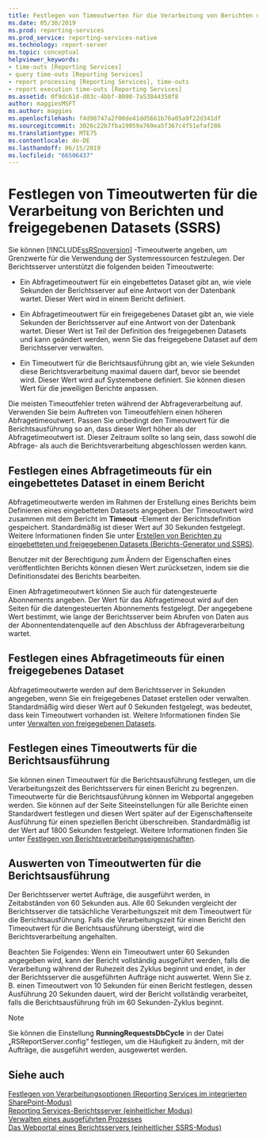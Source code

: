 ```yaml
---
title: Festlegen von Timeoutwerten für die Verarbeitung von Berichten und freigegebenen Datasets (SSRS) | Microsoft-Dokumentation
ms.date: 05/30/2019
ms.prod: reporting-services
ms.prod_service: reporting-services-native
ms.technology: report-server
ms.topic: conceptual
helpviewer_keywords:
- time-outs [Reporting Services]
- query time-outs [Reporting Services]
- report processing [Reporting Services], time-outs
- report execution time-outs [Reporting Services]
ms.assetid: 0f9dc61d-d03c-4bbf-8090-7a53844350f8
author: maggiesMSFT
ms.author: maggies
ms.openlocfilehash: f4d98747a2f00de41dd5661b76a05a9f22d341df
ms.sourcegitcommit: 3026c22b7fba19059a769ea5f367c4f51efaf286
ms.translationtype: MTE75
ms.contentlocale: de-DE
ms.lasthandoff: 06/15/2019
ms.locfileid: "66506437"
---
```

# <a name="setting-time-out-values-for-report-and-shared-dataset-processing-ssrs"></a>Festlegen von Timeoutwerten für die Verarbeitung von Berichten und freigegebenen Datasets (SSRS)
  Sie können [!INCLUDE[ssRSnoversion](../../includes/ssrsnoversion-md.md)] -Timeoutwerte angeben, um Grenzwerte für die Verwendung der Systemressourcen festzulegen. Der Berichtsserver unterstützt die folgenden beiden Timeoutwerte:  
  
- Ein Abfragetimeoutwert für ein eingebettetes Dataset gibt an, wie viele Sekunden der Berichtsserver auf eine Antwort von der Datenbank wartet. Dieser Wert wird in einem Bericht definiert.  
  
- Ein Abfragetimeoutwert für ein freigegebenes Dataset gibt an, wie viele Sekunden der Berichtsserver auf eine Antwort von der Datenbank wartet. Dieser Wert ist Teil der Definition des freigegebenen Datasets und kann geändert werden, wenn Sie das freigegebene Dataset auf dem Berichtsserver verwalten.  
  
- Ein Timeoutwert für die Berichtsausführung gibt an, wie viele Sekunden diese Berichtsverarbeitung maximal dauern darf, bevor sie beendet wird. Dieser Wert wird auf Systemebene definiert. Sie können diesen Wert für die jeweiligen Berichte anpassen.  
  
 Die meisten Timeoutfehler treten während der Abfrageverarbeitung auf. Verwenden Sie beim Auftreten von Timeoutfehlern einen höheren Abfragetimeoutwert. Passen Sie unbedingt den Timeoutwert für die Berichtsausführung so an, dass dieser Wert höher als der Abfragetimeoutwert ist. Dieser Zeitraum sollte so lang sein, dass sowohl die Abfrage- als auch die Berichtsverarbeitung abgeschlossen werden kann.  
  
## <a name="setting-a-query-time-out-for-an-embedded-dataset-in-a-report"></a>Festlegen eines Abfragetimeouts für ein eingebettetes Dataset in einem Bericht  
 Abfragetimeoutwerte werden im Rahmen der Erstellung eines Berichts beim Definieren eines eingebetteten Datasets angegeben. Der Timeoutwert wird zusammen mit dem Bericht im **Timeout** -Element der Berichtsdefinition gespeichert. Standardmäßig ist dieser Wert auf 30 Sekunden festgelegt. Weitere Informationen finden Sie unter [Erstellen von Berichten zu eingebetteten und freigegebenen Datasets &#40;Berichts-Generator und SSRS&#41;](../../reporting-services/report-data/report-embedded-datasets-and-shared-datasets-report-builder-and-ssrs.md).  
  
 Benutzer mit der Berechtigung zum Ändern der Eigenschaften eines veröffentlichten Berichts können diesen Wert zurücksetzen, indem sie die Definitionsdatei des Berichts bearbeiten.  
  
 Einen Abfragetimeoutwert können Sie auch für datengesteuerte Abonnements angeben. Der Wert für das Abfragetimeout wird auf den Seiten für die datengesteuerten Abonnements festgelegt. Der angegebene Wert bestimmt, wie lange der Berichtsserver beim Abrufen von Daten aus der Abonnentendatenquelle auf den Abschluss der Abfrageverarbeitung wartet.  
  
## <a name="setting-a-query-time-out-for-a-shared-dataset"></a>Festlegen eines Abfragetimeouts für einen freigegebenes Dataset  
 Abfragetimeoutwerte werden auf dem Berichtsserver in Sekunden angegeben, wenn Sie ein freigegebenes Dataset erstellen oder verwalten. Standardmäßig wird dieser Wert auf 0 Sekunden festgelegt, was bedeutet, dass kein Timeoutwert vorhanden ist. Weitere Informationen finden Sie unter [Verwalten von freigegebenen Datasets](../../reporting-services/report-data/manage-shared-datasets.md).  
  
## <a name="setting-a-report-execution-time-out"></a>Festlegen eines Timeoutwerts für die Berichtsausführung  
 Sie können einen Timeoutwert für die Berichtsausführung festlegen, um die Verarbeitungszeit des Berichtsservers für einen Bericht zu begrenzen. Timeoutwerte für die Berichtsausführung können im Webportal angegeben werden. Sie können auf der Seite Siteeinstellungen für alle Berichte einen Standardwert festlegen und diesen Wert später auf der Eigenschaftenseite Ausführung für einen speziellen Bericht überschreiben. Standardmäßig ist der Wert auf 1800 Sekunden festgelegt. Weitere Informationen finden Sie unter [Festlegen von Berichtsverarbeitungseigenschaften](../../reporting-services/report-server/set-report-processing-properties.md).  
  
## <a name="how-report-execution-time-out-values-are-evaluated"></a>Auswerten von Timeoutwerten für die Berichtsausführung  
 Der Berichtsserver wertet Aufträge, die ausgeführt werden,  in Zeitabständen von 60 Sekunden aus. Alle 60  Sekunden vergleicht der Berichtsserver die tatsächliche Verarbeitungszeit mit dem Timeoutwert für die Berichtsausführung. Falls die Verarbeitungszeit für einen Bericht den Timeoutwert für die Berichtsausführung übersteigt, wird die Berichtsverarbeitung angehalten.  
  
 Beachten Sie Folgendes: Wenn ein Timeoutwert unter 60 Sekunden angegeben wird, kann der Bericht vollständig ausgeführt werden, falls die Verarbeitung während der Ruhezeit des Zyklus beginnt und endet, in der der Berichtsserver die ausgeführten Aufträge nicht auswertet. Wenn Sie z. B. einen Timeoutwert von 10 Sekunden für einen Bericht festlegen, dessen Ausführung 20 Sekunden dauert, wird der Bericht vollständig verarbeitet, falls die Berichtsausführung früh im 60 Sekunden-Zyklus beginnt.  
  
> [!NOTE]  
> Sie können die Einstellung **RunningRequestsDbCycle** in der Datei „RSReportServer.config“ festlegen, um die Häufigkeit zu ändern, mit der Aufträge, die ausgeführt werden, ausgewertet werden.  
  
## <a name="see-also"></a>Siehe auch  
 [Festlegen von Verarbeitungsoptionen &#40;Reporting Services im integrierten SharePoint-Modus&#41;](../../reporting-services/report-server-sharepoint/set-processing-options-reporting-services-in-sharepoint-integrated-mode.md)   
 [Reporting Services-Berichtsserver &#40;einheitlicher Modus&#41;](../../reporting-services/report-server/reporting-services-report-server-native-mode.md)   
 [Verwalten eines ausgeführten Prozesses](../../reporting-services/subscriptions/manage-a-running-process.md)   
 [Das Webportal eines Berichtsservers (einheitlicher SSRS-Modus)](../../reporting-services/web-portal-ssrs-native-mode.md)  
  
